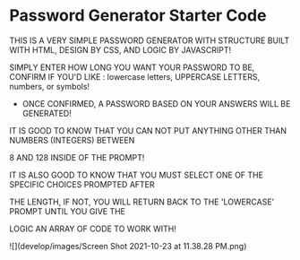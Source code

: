 # Password Generator Starter Code
THIS IS A VERY SIMPLE PASSWORD GENERATOR WITH STRUCTURE BUILT WITH HTML, DESIGN BY CSS, AND LOGIC BY JAVASCRIPT!

SIMPLY ENTER HOW LONG YOU WANT YOUR PASSWORD TO BE, 
CONFIRM IF YOU'D LIKE : lowercase letters, UPPERCASE LETTERS, numbers, or symbols!

- ONCE CONFIRMED, A PASSWORD BASED ON YOUR ANSWERS WILL BE GENERATED!

IT IS GOOD TO KNOW THAT YOU CAN NOT PUT ANYTHING OTHER THAN NUMBERS (INTEGERS) BETWEEN

8 AND 128 INSIDE OF THE PROMPT!

IT IS ALSO GOOD TO KNOW THAT YOU MUST SELECT ONE OF THE SPECIFIC CHOICES PROMPTED AFTER

THE LENGTH, IF NOT, YOU WILL RETURN BACK TO THE 'LOWERCASE' PROMPT UNTIL YOU GIVE THE 

LOGIC AN ARRAY OF CODE TO WORK WITH!

![](develop/images/Screen Shot 2021-10-23 at 11.38.28 PM.png)